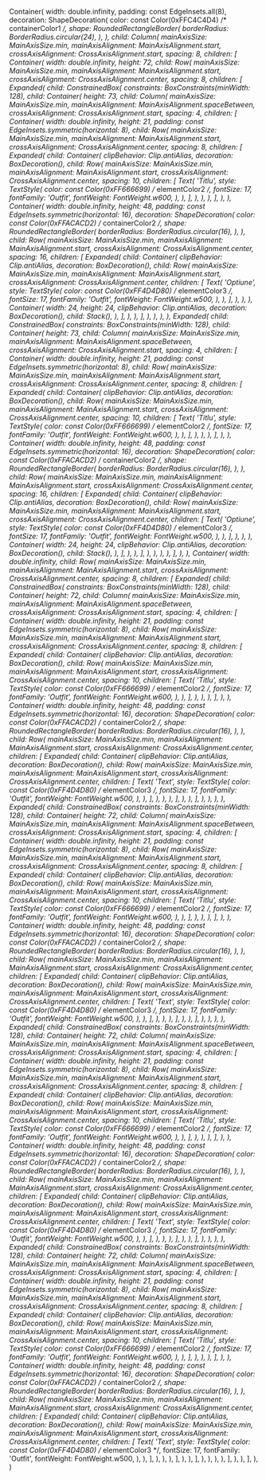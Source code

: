 Container(
    width: double.infinity,
    padding: const EdgeInsets.all(8),
    decoration: ShapeDecoration(
        color: const Color(0xFFC4C4D4) /* containerColor1 */,
        shape: RoundedRectangleBorder(
            borderRadius: BorderRadius.circular(24),
        ),
    ),
    child: Column(
        mainAxisSize: MainAxisSize.min,
        mainAxisAlignment: MainAxisAlignment.start,
        crossAxisAlignment: CrossAxisAlignment.start,
        spacing: 8,
        children: [
            Container(
                width: double.infinity,
                height: 72,
                child: Row(
                    mainAxisSize: MainAxisSize.min,
                    mainAxisAlignment: MainAxisAlignment.start,
                    crossAxisAlignment: CrossAxisAlignment.center,
                    spacing: 8,
                    children: [
                        Expanded(
                            child: ConstrainedBox(
                                constraints: BoxConstraints(minWidth: 128),
                                child: Container(
                                    height: 73,
                                    child: Column(
                                        mainAxisSize: MainAxisSize.min,
                                        mainAxisAlignment: MainAxisAlignment.spaceBetween,
                                        crossAxisAlignment: CrossAxisAlignment.start,
                                        spacing: 4,
                                        children: [
                                            Container(
                                                width: double.infinity,
                                                height: 21,
                                                padding: const EdgeInsets.symmetric(horizontal: 8),
                                                child: Row(
                                                    mainAxisSize: MainAxisSize.min,
                                                    mainAxisAlignment: MainAxisAlignment.start,
                                                    crossAxisAlignment: CrossAxisAlignment.center,
                                                    spacing: 8,
                                                    children: [
                                                        Expanded(
                                                            child: Container(
                                                                clipBehavior: Clip.antiAlias,
                                                                decoration: BoxDecoration(),
                                                                child: Row(
                                                                    mainAxisSize: MainAxisSize.min,
                                                                    mainAxisAlignment: MainAxisAlignment.start,
                                                                    crossAxisAlignment: CrossAxisAlignment.center,
                                                                    spacing: 10,
                                                                    children: [
                                                                        Text(
                                                                            'Titlu',
                                                                            style: TextStyle(
                                                                                color: const Color(0xFF666699) /* elementColor2 */,
                                                                                fontSize: 17,
                                                                                fontFamily: 'Outfit',
                                                                                fontWeight: FontWeight.w600,
                                                                            ),
                                                                        ),
                                                                    ],
                                                                ),
                                                            ),
                                                        ),
                                                    ],
                                                ),
                                            ),
                                            Container(
                                                width: double.infinity,
                                                height: 48,
                                                padding: const EdgeInsets.symmetric(horizontal: 16),
                                                decoration: ShapeDecoration(
                                                    color: const Color(0xFFACACD2) /* containerColor2 */,
                                                    shape: RoundedRectangleBorder(
                                                        borderRadius: BorderRadius.circular(16),
                                                    ),
                                                ),
                                                child: Row(
                                                    mainAxisSize: MainAxisSize.min,
                                                    mainAxisAlignment: MainAxisAlignment.start,
                                                    crossAxisAlignment: CrossAxisAlignment.center,
                                                    spacing: 16,
                                                    children: [
                                                        Expanded(
                                                            child: Container(
                                                                clipBehavior: Clip.antiAlias,
                                                                decoration: BoxDecoration(),
                                                                child: Row(
                                                                    mainAxisSize: MainAxisSize.min,
                                                                    mainAxisAlignment: MainAxisAlignment.start,
                                                                    crossAxisAlignment: CrossAxisAlignment.center,
                                                                    children: [
                                                                        Text(
                                                                            'Optiune',
                                                                            style: TextStyle(
                                                                                color: const Color(0xFF4D4D80) /* elementColor3 */,
                                                                                fontSize: 17,
                                                                                fontFamily: 'Outfit',
                                                                                fontWeight: FontWeight.w500,
                                                                            ),
                                                                        ),
                                                                    ],
                                                                ),
                                                            ),
                                                        ),
                                                        Container(
                                                            width: 24,
                                                            height: 24,
                                                            clipBehavior: Clip.antiAlias,
                                                            decoration: BoxDecoration(),
                                                            child: Stack(),
                                                        ),
                                                    ],
                                                ),
                                            ),
                                        ],
                                    ),
                                ),
                            ),
                        ),
                        Expanded(
                            child: ConstrainedBox(
                                constraints: BoxConstraints(minWidth: 128),
                                child: Container(
                                    height: 73,
                                    child: Column(
                                        mainAxisSize: MainAxisSize.min,
                                        mainAxisAlignment: MainAxisAlignment.spaceBetween,
                                        crossAxisAlignment: CrossAxisAlignment.start,
                                        spacing: 4,
                                        children: [
                                            Container(
                                                width: double.infinity,
                                                height: 21,
                                                padding: const EdgeInsets.symmetric(horizontal: 8),
                                                child: Row(
                                                    mainAxisSize: MainAxisSize.min,
                                                    mainAxisAlignment: MainAxisAlignment.start,
                                                    crossAxisAlignment: CrossAxisAlignment.center,
                                                    spacing: 8,
                                                    children: [
                                                        Expanded(
                                                            child: Container(
                                                                clipBehavior: Clip.antiAlias,
                                                                decoration: BoxDecoration(),
                                                                child: Row(
                                                                    mainAxisSize: MainAxisSize.min,
                                                                    mainAxisAlignment: MainAxisAlignment.start,
                                                                    crossAxisAlignment: CrossAxisAlignment.center,
                                                                    spacing: 10,
                                                                    children: [
                                                                        Text(
                                                                            'Titlu',
                                                                            style: TextStyle(
                                                                                color: const Color(0xFF666699) /* elementColor2 */,
                                                                                fontSize: 17,
                                                                                fontFamily: 'Outfit',
                                                                                fontWeight: FontWeight.w600,
                                                                            ),
                                                                        ),
                                                                    ],
                                                                ),
                                                            ),
                                                        ),
                                                    ],
                                                ),
                                            ),
                                            Container(
                                                width: double.infinity,
                                                height: 48,
                                                padding: const EdgeInsets.symmetric(horizontal: 16),
                                                decoration: ShapeDecoration(
                                                    color: const Color(0xFFACACD2) /* containerColor2 */,
                                                    shape: RoundedRectangleBorder(
                                                        borderRadius: BorderRadius.circular(16),
                                                    ),
                                                ),
                                                child: Row(
                                                    mainAxisSize: MainAxisSize.min,
                                                    mainAxisAlignment: MainAxisAlignment.start,
                                                    crossAxisAlignment: CrossAxisAlignment.center,
                                                    spacing: 16,
                                                    children: [
                                                        Expanded(
                                                            child: Container(
                                                                clipBehavior: Clip.antiAlias,
                                                                decoration: BoxDecoration(),
                                                                child: Row(
                                                                    mainAxisSize: MainAxisSize.min,
                                                                    mainAxisAlignment: MainAxisAlignment.start,
                                                                    crossAxisAlignment: CrossAxisAlignment.center,
                                                                    children: [
                                                                        Text(
                                                                            'Optiune',
                                                                            style: TextStyle(
                                                                                color: const Color(0xFF4D4D80) /* elementColor3 */,
                                                                                fontSize: 17,
                                                                                fontFamily: 'Outfit',
                                                                                fontWeight: FontWeight.w500,
                                                                            ),
                                                                        ),
                                                                    ],
                                                                ),
                                                            ),
                                                        ),
                                                        Container(
                                                            width: 24,
                                                            height: 24,
                                                            clipBehavior: Clip.antiAlias,
                                                            decoration: BoxDecoration(),
                                                            child: Stack(),
                                                        ),
                                                    ],
                                                ),
                                            ),
                                        ],
                                    ),
                                ),
                            ),
                        ),
                    ],
                ),
            ),
            Container(
                width: double.infinity,
                child: Row(
                    mainAxisSize: MainAxisSize.min,
                    mainAxisAlignment: MainAxisAlignment.start,
                    crossAxisAlignment: CrossAxisAlignment.center,
                    spacing: 8,
                    children: [
                        Expanded(
                            child: ConstrainedBox(
                                constraints: BoxConstraints(minWidth: 128),
                                child: Container(
                                    height: 72,
                                    child: Column(
                                        mainAxisSize: MainAxisSize.min,
                                        mainAxisAlignment: MainAxisAlignment.spaceBetween,
                                        crossAxisAlignment: CrossAxisAlignment.start,
                                        spacing: 4,
                                        children: [
                                            Container(
                                                width: double.infinity,
                                                height: 21,
                                                padding: const EdgeInsets.symmetric(horizontal: 8),
                                                child: Row(
                                                    mainAxisSize: MainAxisSize.min,
                                                    mainAxisAlignment: MainAxisAlignment.start,
                                                    crossAxisAlignment: CrossAxisAlignment.center,
                                                    spacing: 8,
                                                    children: [
                                                        Expanded(
                                                            child: Container(
                                                                clipBehavior: Clip.antiAlias,
                                                                decoration: BoxDecoration(),
                                                                child: Row(
                                                                    mainAxisSize: MainAxisSize.min,
                                                                    mainAxisAlignment: MainAxisAlignment.start,
                                                                    crossAxisAlignment: CrossAxisAlignment.center,
                                                                    spacing: 10,
                                                                    children: [
                                                                        Text(
                                                                            'Titlu',
                                                                            style: TextStyle(
                                                                                color: const Color(0xFF666699) /* elementColor2 */,
                                                                                fontSize: 17,
                                                                                fontFamily: 'Outfit',
                                                                                fontWeight: FontWeight.w600,
                                                                            ),
                                                                        ),
                                                                    ],
                                                                ),
                                                            ),
                                                        ),
                                                    ],
                                                ),
                                            ),
                                            Container(
                                                width: double.infinity,
                                                height: 48,
                                                padding: const EdgeInsets.symmetric(horizontal: 16),
                                                decoration: ShapeDecoration(
                                                    color: const Color(0xFFACACD2) /* containerColor2 */,
                                                    shape: RoundedRectangleBorder(
                                                        borderRadius: BorderRadius.circular(16),
                                                    ),
                                                ),
                                                child: Row(
                                                    mainAxisSize: MainAxisSize.min,
                                                    mainAxisAlignment: MainAxisAlignment.start,
                                                    crossAxisAlignment: CrossAxisAlignment.center,
                                                    children: [
                                                        Expanded(
                                                            child: Container(
                                                                clipBehavior: Clip.antiAlias,
                                                                decoration: BoxDecoration(),
                                                                child: Row(
                                                                    mainAxisSize: MainAxisSize.min,
                                                                    mainAxisAlignment: MainAxisAlignment.start,
                                                                    crossAxisAlignment: CrossAxisAlignment.center,
                                                                    children: [
                                                                        Text(
                                                                            'Text',
                                                                            style: TextStyle(
                                                                                color: const Color(0xFF4D4D80) /* elementColor3 */,
                                                                                fontSize: 17,
                                                                                fontFamily: 'Outfit',
                                                                                fontWeight: FontWeight.w500,
                                                                            ),
                                                                        ),
                                                                    ],
                                                                ),
                                                            ),
                                                        ),
                                                    ],
                                                ),
                                            ),
                                        ],
                                    ),
                                ),
                            ),
                        ),
                        Expanded(
                            child: ConstrainedBox(
                                constraints: BoxConstraints(minWidth: 128),
                                child: Container(
                                    height: 72,
                                    child: Column(
                                        mainAxisSize: MainAxisSize.min,
                                        mainAxisAlignment: MainAxisAlignment.spaceBetween,
                                        crossAxisAlignment: CrossAxisAlignment.start,
                                        spacing: 4,
                                        children: [
                                            Container(
                                                width: double.infinity,
                                                height: 21,
                                                padding: const EdgeInsets.symmetric(horizontal: 8),
                                                child: Row(
                                                    mainAxisSize: MainAxisSize.min,
                                                    mainAxisAlignment: MainAxisAlignment.start,
                                                    crossAxisAlignment: CrossAxisAlignment.center,
                                                    spacing: 8,
                                                    children: [
                                                        Expanded(
                                                            child: Container(
                                                                clipBehavior: Clip.antiAlias,
                                                                decoration: BoxDecoration(),
                                                                child: Row(
                                                                    mainAxisSize: MainAxisSize.min,
                                                                    mainAxisAlignment: MainAxisAlignment.start,
                                                                    crossAxisAlignment: CrossAxisAlignment.center,
                                                                    spacing: 10,
                                                                    children: [
                                                                        Text(
                                                                            'Titlu',
                                                                            style: TextStyle(
                                                                                color: const Color(0xFF666699) /* elementColor2 */,
                                                                                fontSize: 17,
                                                                                fontFamily: 'Outfit',
                                                                                fontWeight: FontWeight.w600,
                                                                            ),
                                                                        ),
                                                                    ],
                                                                ),
                                                            ),
                                                        ),
                                                    ],
                                                ),
                                            ),
                                            Container(
                                                width: double.infinity,
                                                height: 48,
                                                padding: const EdgeInsets.symmetric(horizontal: 16),
                                                decoration: ShapeDecoration(
                                                    color: const Color(0xFFACACD2) /* containerColor2 */,
                                                    shape: RoundedRectangleBorder(
                                                        borderRadius: BorderRadius.circular(16),
                                                    ),
                                                ),
                                                child: Row(
                                                    mainAxisSize: MainAxisSize.min,
                                                    mainAxisAlignment: MainAxisAlignment.start,
                                                    crossAxisAlignment: CrossAxisAlignment.center,
                                                    children: [
                                                        Expanded(
                                                            child: Container(
                                                                clipBehavior: Clip.antiAlias,
                                                                decoration: BoxDecoration(),
                                                                child: Row(
                                                                    mainAxisSize: MainAxisSize.min,
                                                                    mainAxisAlignment: MainAxisAlignment.start,
                                                                    crossAxisAlignment: CrossAxisAlignment.center,
                                                                    children: [
                                                                        Text(
                                                                            'Text',
                                                                            style: TextStyle(
                                                                                color: const Color(0xFF4D4D80) /* elementColor3 */,
                                                                                fontSize: 17,
                                                                                fontFamily: 'Outfit',
                                                                                fontWeight: FontWeight.w500,
                                                                            ),
                                                                        ),
                                                                    ],
                                                                ),
                                                            ),
                                                        ),
                                                    ],
                                                ),
                                            ),
                                        ],
                                    ),
                                ),
                            ),
                        ),
                        Expanded(
                            child: ConstrainedBox(
                                constraints: BoxConstraints(minWidth: 128),
                                child: Container(
                                    height: 72,
                                    child: Column(
                                        mainAxisSize: MainAxisSize.min,
                                        mainAxisAlignment: MainAxisAlignment.spaceBetween,
                                        crossAxisAlignment: CrossAxisAlignment.start,
                                        spacing: 4,
                                        children: [
                                            Container(
                                                width: double.infinity,
                                                height: 21,
                                                padding: const EdgeInsets.symmetric(horizontal: 8),
                                                child: Row(
                                                    mainAxisSize: MainAxisSize.min,
                                                    mainAxisAlignment: MainAxisAlignment.start,
                                                    crossAxisAlignment: CrossAxisAlignment.center,
                                                    spacing: 8,
                                                    children: [
                                                        Expanded(
                                                            child: Container(
                                                                clipBehavior: Clip.antiAlias,
                                                                decoration: BoxDecoration(),
                                                                child: Row(
                                                                    mainAxisSize: MainAxisSize.min,
                                                                    mainAxisAlignment: MainAxisAlignment.start,
                                                                    crossAxisAlignment: CrossAxisAlignment.center,
                                                                    spacing: 10,
                                                                    children: [
                                                                        Text(
                                                                            'Titlu',
                                                                            style: TextStyle(
                                                                                color: const Color(0xFF666699) /* elementColor2 */,
                                                                                fontSize: 17,
                                                                                fontFamily: 'Outfit',
                                                                                fontWeight: FontWeight.w600,
                                                                            ),
                                                                        ),
                                                                    ],
                                                                ),
                                                            ),
                                                        ),
                                                    ],
                                                ),
                                            ),
                                            Container(
                                                width: double.infinity,
                                                height: 48,
                                                padding: const EdgeInsets.symmetric(horizontal: 16),
                                                decoration: ShapeDecoration(
                                                    color: const Color(0xFFACACD2) /* containerColor2 */,
                                                    shape: RoundedRectangleBorder(
                                                        borderRadius: BorderRadius.circular(16),
                                                    ),
                                                ),
                                                child: Row(
                                                    mainAxisSize: MainAxisSize.min,
                                                    mainAxisAlignment: MainAxisAlignment.start,
                                                    crossAxisAlignment: CrossAxisAlignment.center,
                                                    children: [
                                                        Expanded(
                                                            child: Container(
                                                                clipBehavior: Clip.antiAlias,
                                                                decoration: BoxDecoration(),
                                                                child: Row(
                                                                    mainAxisSize: MainAxisSize.min,
                                                                    mainAxisAlignment: MainAxisAlignment.start,
                                                                    crossAxisAlignment: CrossAxisAlignment.center,
                                                                    children: [
                                                                        Text(
                                                                            'Text',
                                                                            style: TextStyle(
                                                                                color: const Color(0xFF4D4D80) /* elementColor3 */,
                                                                                fontSize: 17,
                                                                                fontFamily: 'Outfit',
                                                                                fontWeight: FontWeight.w500,
                                                                            ),
                                                                        ),
                                                                    ],
                                                                ),
                                                            ),
                                                        ),
                                                    ],
                                                ),
                                            ),
                                        ],
                                    ),
                                ),
                            ),
                        ),
                        Expanded(
                            child: ConstrainedBox(
                                constraints: BoxConstraints(minWidth: 128),
                                child: Container(
                                    height: 72,
                                    child: Column(
                                        mainAxisSize: MainAxisSize.min,
                                        mainAxisAlignment: MainAxisAlignment.spaceBetween,
                                        crossAxisAlignment: CrossAxisAlignment.start,
                                        spacing: 4,
                                        children: [
                                            Container(
                                                width: double.infinity,
                                                height: 21,
                                                padding: const EdgeInsets.symmetric(horizontal: 8),
                                                child: Row(
                                                    mainAxisSize: MainAxisSize.min,
                                                    mainAxisAlignment: MainAxisAlignment.start,
                                                    crossAxisAlignment: CrossAxisAlignment.center,
                                                    spacing: 8,
                                                    children: [
                                                        Expanded(
                                                            child: Container(
                                                                clipBehavior: Clip.antiAlias,
                                                                decoration: BoxDecoration(),
                                                                child: Row(
                                                                    mainAxisSize: MainAxisSize.min,
                                                                    mainAxisAlignment: MainAxisAlignment.start,
                                                                    crossAxisAlignment: CrossAxisAlignment.center,
                                                                    spacing: 10,
                                                                    children: [
                                                                        Text(
                                                                            'Titlu',
                                                                            style: TextStyle(
                                                                                color: const Color(0xFF666699) /* elementColor2 */,
                                                                                fontSize: 17,
                                                                                fontFamily: 'Outfit',
                                                                                fontWeight: FontWeight.w600,
                                                                            ),
                                                                        ),
                                                                    ],
                                                                ),
                                                            ),
                                                        ),
                                                    ],
                                                ),
                                            ),
                                            Container(
                                                width: double.infinity,
                                                height: 48,
                                                padding: const EdgeInsets.symmetric(horizontal: 16),
                                                decoration: ShapeDecoration(
                                                    color: const Color(0xFFACACD2) /* containerColor2 */,
                                                    shape: RoundedRectangleBorder(
                                                        borderRadius: BorderRadius.circular(16),
                                                    ),
                                                ),
                                                child: Row(
                                                    mainAxisSize: MainAxisSize.min,
                                                    mainAxisAlignment: MainAxisAlignment.start,
                                                    crossAxisAlignment: CrossAxisAlignment.center,
                                                    children: [
                                                        Expanded(
                                                            child: Container(
                                                                clipBehavior: Clip.antiAlias,
                                                                decoration: BoxDecoration(),
                                                                child: Row(
                                                                    mainAxisSize: MainAxisSize.min,
                                                                    mainAxisAlignment: MainAxisAlignment.start,
                                                                    crossAxisAlignment: CrossAxisAlignment.center,
                                                                    children: [
                                                                        Text(
                                                                            'Text',
                                                                            style: TextStyle(
                                                                                color: const Color(0xFF4D4D80) /* elementColor3 */,
                                                                                fontSize: 17,
                                                                                fontFamily: 'Outfit',
                                                                                fontWeight: FontWeight.w500,
                                                                            ),
                                                                        ),
                                                                    ],
                                                                ),
                                                            ),
                                                        ),
                                                    ],
                                                ),
                                            ),
                                        ],
                                    ),
                                ),
                            ),
                        ),
                    ],
                ),
            ),
        ],
    ),
)